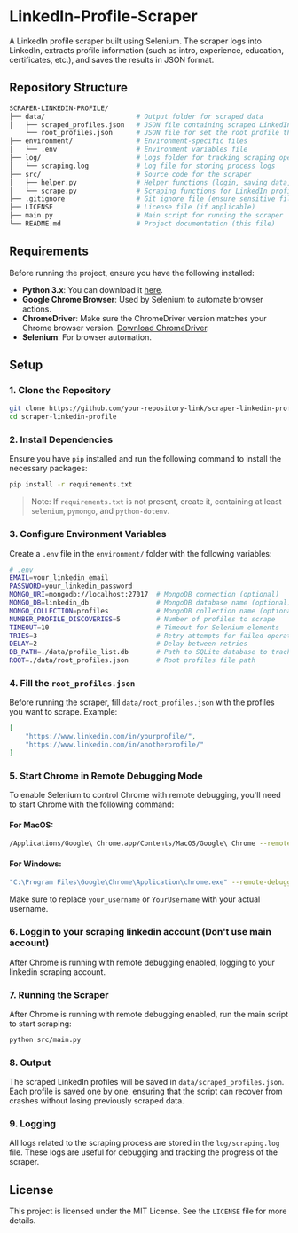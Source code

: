 # LinkedIn-Profile-Scraper

A LinkedIn profile scraper built using Selenium. The scraper logs into LinkedIn, extracts profile information (such as intro, experience, education, certificates, etc.), and saves the results in JSON format.

## Repository Structure

```bash
SCRAPER-LINKEDIN-PROFILE/
├── data/                       # Output folder for scraped data
│   ├── scraped_profiles.json   # JSON file containing scraped LinkedIn profile data
    └── root_profiles.json      # JSON file for set the root profile that you want to scrape
├── environment/                # Environment-specific files
│   └── .env                    # Environment variables file
├── log/                        # Logs folder for tracking scraping operations
│   └── scraping.log            # Log file for storing process logs
├── src/                        # Source code for the scraper
│   ├── helper.py               # Helper functions (login, saving data, etc.)
│   └── scrape.py               # Scraping functions for LinkedIn profile data
├── .gitignore                  # Git ignore file (ensure sensitive files like .env are not pushed)
├── LICENSE                     # License file (if applicable)
├── main.py                     # Main script for running the scraper
└── README.md                   # Project documentation (this file)
```

## Requirements

Before running the project, ensure you have the following installed:

- **Python 3.x**: You can download it [here](https://www.python.org/downloads/).
- **Google Chrome Browser**: Used by Selenium to automate browser actions.
- **ChromeDriver**: Make sure the ChromeDriver version matches your Chrome browser version. [Download ChromeDriver](https://sites.google.com/a/chromium.org/chromedriver/downloads).
- **Selenium**: For browser automation.

## Setup

### 1. Clone the Repository

```bash
git clone https://github.com/your-repository-link/scraper-linkedin-profile.git
cd scraper-linkedin-profile
```

### 2. Install Dependencies

Ensure you have `pip` installed and run the following command to install the necessary packages:

```bash
pip install -r requirements.txt
```

> Note: If `requirements.txt` is not present, create it, containing at least `selenium`, `pymongo`, and `python-dotenv`.

### 3. Configure Environment Variables

Create a `.env` file in the `environment/` folder with the following variables:

```bash
# .env
EMAIL=your_linkedin_email
PASSWORD=your_linkedin_password
MONGO_URI=mongodb://localhost:27017  # MongoDB connection (optional)
MONGO_DB=linkedin_db                 # MongoDB database name (optional)
MONGO_COLLECTION=profiles            # MongoDB collection name (optional)
NUMBER_PROFILE_DISCOVERIES=5         # Number of profiles to scrape
TIMEOUT=10                           # Timeout for Selenium elements
TRIES=3                              # Retry attempts for failed operations
DELAY=2                              # Delay between retries
DB_PATH=./data/profile_list.db       # Path to SQLite database to track profiles
ROOT=./data/root_profiles.json       # Root profiles file path
```

### 4. Fill the `root_profiles.json`

Before running the scraper, fill `data/root_profiles.json` with the profiles you want to scrape. Example:

```json
[
    "https://www.linkedin.com/in/yourprofile/",
    "https://www.linkedin.com/in/anotherprofile/"
]
```

### 5. Start Chrome in Remote Debugging Mode

To enable Selenium to control Chrome with remote debugging, you'll need to start Chrome with the following command:

#### For **MacOS**:
```bash
/Applications/Google\ Chrome.app/Contents/MacOS/Google\ Chrome --remote-debugging-port=9222 --user-data-dir="/Users/your_username/ChromeSession"
```

#### For **Windows**:
```bash
"C:\Program Files\Google\Chrome\Application\chrome.exe" --remote-debugging-port=9222 --user-data-dir="C:\Users\YourUsername\ChromeSession"
```

Make sure to replace `your_username` or `YourUsername` with your actual username.

### 6. Loggin to your scraping linkedin account (Don't use main account)

After Chrome is running with remote debugging enabled, logging to your linkedin scraping account.

### 7. Running the Scraper

After Chrome is running with remote debugging enabled, run the main script to start scraping:

```bash
python src/main.py
```

### 8. Output

The scraped LinkedIn profiles will be saved in `data/scraped_profiles.json`. Each profile is saved one by one, ensuring that the script can recover from crashes without losing previously scraped data.

### 9. Logging

All logs related to the scraping process are stored in the `log/scraping.log` file. These logs are useful for debugging and tracking the progress of the scraper.

## License

This project is licensed under the MIT License. See the `LICENSE` file for more details.
